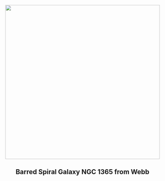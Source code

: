 
<p align="center"><img src="https://apod.nasa.gov/apod/image/2302/JWSTMIRI_ngc1365_1024.png" width="500" height="500"></p>
<h2 align="center"> Barred Spiral Galaxy NGC 1365 from Webb </h2>
